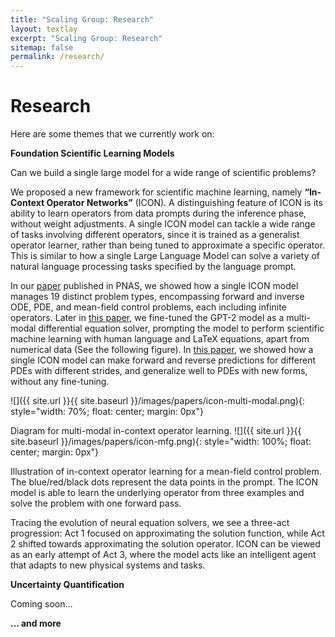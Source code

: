 ```yaml
---
title: "Scaling Group: Research"
layout: textlay
excerpt: "Scaling Group: Research"
sitemap: false
permalink: /research/
---
```


# Research


Here are some themes that we currently work on:

**Foundation Scientific Learning Models** 

Can we build a single large model for a wide range of scientific problems?

We proposed a new framework for scientific machine learning, namely **“In-Context Operator Networks”** (ICON). A distinguishing feature of ICON is its ability to learn operators from data prompts during the inference phase, without weight adjustments. A single ICON model can tackle a wide range of tasks involving different operators, since it is trained as a generalist operator learner, rather than being tuned to approximate a specific operator. This is similar to how a single Large Language Model can solve a variety of natural language processing tasks specified by the language prompt.

In our [paper](https://www.pnas.org/doi/10.1073/pnas.2310142120) published in PNAS, we showed how a single ICON model manages 19 distinct problem types, encompassing forward and inverse ODE, PDE, and mean-field control problems, each including infinite operators. Later in [this paper](https://arxiv.org/pdf/2308.05061.pdf), we fine-tuned the GPT-2 model as a multi-modal differential equation solver, prompting the model to perform scientific machine learning with human language and LaTeX equations, apart from numerical data (See the following figure). In [this paper](https://www.sciencedirect.com/science/article/pii/S0021999124006272), we showed how a single ICON model can make forward and reverse predictions for different PDEs with different strides, and generalize well to PDEs with new forms, without any fine-tuning.

![]({{ site.url }}{{ site.baseurl }}/images/papers/icon-multi-modal.png){: style="width: 70%; float: center; margin: 0px"}

Diagram for multi-modal in-context operator learning.
![]({{ site.url }}{{ site.baseurl }}/images/papers/icon-mfg.png){: style="width: 100%; float: center; margin: 0px"}

Illustration of in-context operator learning for a mean-field control problem. The blue/red/black dots represent the data points in the prompt. The ICON model is able to learn the underlying operator from three examples and solve the problem with one forward pass.


Tracing the evolution of neural equation solvers, we see a three-act progression: Act 1 focused on approximating the solution function, while Act 2 shifted towards approximating the solution operator. ICON can be viewed as an early attempt of Act 3, where the model acts like an intelligent agent that adapts to new physical systems and tasks.

**Uncertainty Quantification**

Coming soon...


**... and more** 
